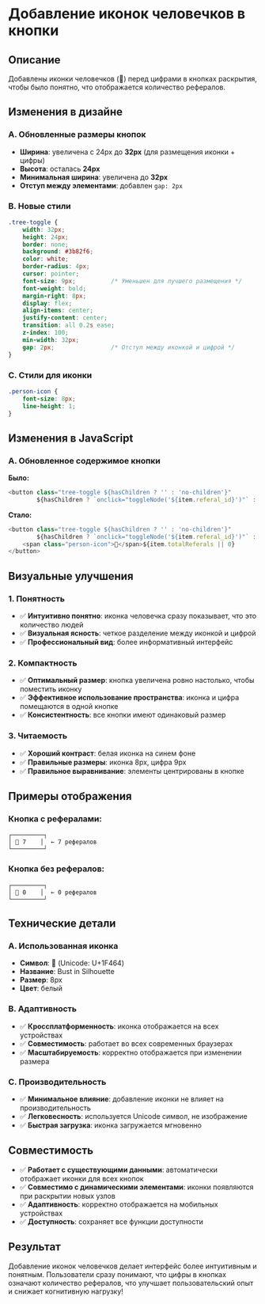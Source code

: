 # Добавление иконок человечков в кнопки

## Описание
Добавлены иконки человечков (👤) перед цифрами в кнопках раскрытия, чтобы было понятно, что отображается количество рефералов.

## Изменения в дизайне

### A. Обновленные размеры кнопок
- **Ширина**: увеличена с 24px до **32px** (для размещения иконки + цифры)
- **Высота**: осталась **24px**
- **Минимальная ширина**: увеличена до **32px**
- **Отступ между элементами**: добавлен `gap: 2px`

### B. Новые стили
```css
.tree-toggle {
    width: 32px;
    height: 24px;
    border: none;
    background: #3b82f6;
    color: white;
    border-radius: 4px;
    cursor: pointer;
    font-size: 9px;          /* Уменьшен для лучшего размещения */
    font-weight: bold;
    margin-right: 8px;
    display: flex;
    align-items: center;
    justify-content: center;
    transition: all 0.2s ease;
    z-index: 100;
    min-width: 32px;
    gap: 2px;                /* Отступ между иконкой и цифрой */
}
```

### C. Стили для иконки
```css
.person-icon {
    font-size: 8px;
    line-height: 1;
}
```

## Изменения в JavaScript

### A. Обновленное содержимое кнопки
**Было:**
```javascript
<button class="tree-toggle ${hasChildren ? '' : 'no-children'}" 
        ${hasChildren ? `onclick="toggleNode('${item.referal_id}')"` : ''}>${item.totalReferals || 0}</button>
```

**Стало:**
```javascript
<button class="tree-toggle ${hasChildren ? '' : 'no-children'}" 
        ${hasChildren ? `onclick="toggleNode('${item.referal_id}')"` : ''}>
    <span class="person-icon">👤</span>${item.totalReferals || 0}
</button>
```

## Визуальные улучшения

### 1. Понятность
- ✅ **Интуитивно понятно**: иконка человечка сразу показывает, что это количество людей
- ✅ **Визуальная ясность**: четкое разделение между иконкой и цифрой
- ✅ **Профессиональный вид**: более информативный интерфейс

### 2. Компактность
- ✅ **Оптимальный размер**: кнопка увеличена ровно настолько, чтобы поместить иконку
- ✅ **Эффективное использование пространства**: иконка и цифра помещаются в одной кнопке
- ✅ **Консистентность**: все кнопки имеют одинаковый размер

### 3. Читаемость
- ✅ **Хороший контраст**: белая иконка на синем фоне
- ✅ **Правильные размеры**: иконка 8px, цифра 9px
- ✅ **Правильное выравнивание**: элементы центрированы в кнопке

## Примеры отображения

### Кнопка с рефералами:
```
┌─────────┐
│ 👤 7    │  ← 7 рефералов
└─────────┘
```

### Кнопка без рефералов:
```
┌─────────┐
│ 👤 0    │  ← 0 рефералов
└─────────┘
```

## Технические детали

### A. Использованная иконка
- **Символ**: 👤 (Unicode: U+1F464)
- **Название**: Bust in Silhouette
- **Размер**: 8px
- **Цвет**: белый

### B. Адаптивность
- ✅ **Кроссплатформенность**: иконка отображается на всех устройствах
- ✅ **Совместимость**: работает во всех современных браузерах
- ✅ **Масштабируемость**: корректно отображается при изменении размера

### C. Производительность
- ✅ **Минимальное влияние**: добавление иконки не влияет на производительность
- ✅ **Легковесность**: используется Unicode символ, не изображение
- ✅ **Быстрая загрузка**: иконка загружается мгновенно

## Совместимость

- ✅ **Работает с существующими данными**: автоматически отображает иконки для всех кнопок
- ✅ **Совместимо с динамическими элементами**: иконки появляются при раскрытии новых узлов
- ✅ **Адаптивность**: корректно отображается на мобильных устройствах
- ✅ **Доступность**: сохраняет все функции доступности

## Результат

Добавление иконок человечков делает интерфейс более интуитивным и понятным. Пользователи сразу понимают, что цифры в кнопках означают количество рефералов, что улучшает пользовательский опыт и снижает когнитивную нагрузку!
